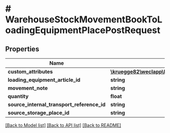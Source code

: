 # # WarehouseStockMovementBookToLoadingEquipmentPlacePostRequest

## Properties

Name | Type | Description | Notes
------------ | ------------- | ------------- | -------------
**custom_attributes** | [**\kruegge82\weclapp\Model\WarehouseStockMovementBookDirectStockTransferPostRequestCustomAttributesInner[]**](WarehouseStockMovementBookDirectStockTransferPostRequestCustomAttributesInner.md) |  | [optional]
**loading_equipment_article_id** | **string** |  |
**movement_note** | **string** |  | [optional]
**quantity** | **float** |  |
**source_internal_transport_reference_id** | **string** |  | [optional]
**source_storage_place_id** | **string** |  | [optional]

[[Back to Model list]](../../README.md#models) [[Back to API list]](../../README.md#endpoints) [[Back to README]](../../README.md)
